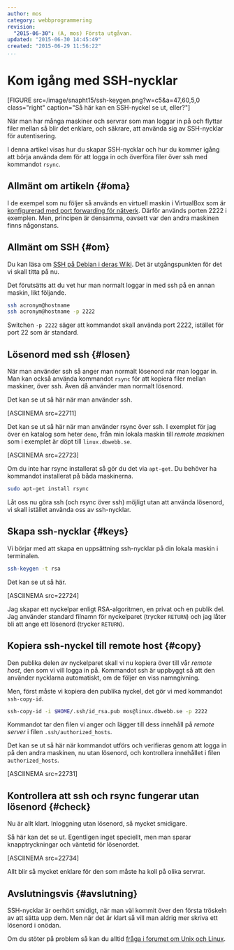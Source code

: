 ```yaml
---
author: mos
category: webbprogrammering
revision:
  "2015-06-30": (A, mos) Första utgåvan.
updated: "2015-06-30 14:45:49"
created: "2015-06-29 11:56:22"
...
```

Kom igång med SSH-nycklar
==================================

[FIGURE src=/image/snapht15/ssh-keygen.png?w=c5&a=47,60,5,0 class="right" caption="Så här kan en SSH-nyckel se ut, eller?"]

När man har många maskiner och servrar som man loggar in på och flyttar filer mellan så blir det enklare, och säkrare, att använda sig av SSH-nycklar för autentisering.

I denna artikel visas hur du skapar SSH-nycklar och hur du kommer igång att börja använda dem för att logga in och överföra filer över ssh med kommandot `rsync`.

<!--more-->



Allmänt om artikeln {#oma}
-------------------------------------------

I de exempel som nu följer så används en virtuell maskin i VirtualBox som är [konfigurerad med port forwarding för nätverk](kunskap/installera-debian-pa-virtualbox#pf). Därför används porten 2222 i exemplen. Men, principen är densamma, oavsett var den andra maskinen finns någonstans.



Allmänt om SSH {#om}
-------------------------------------------

Du kan läsa om [SSH på Debian i deras Wiki](https://wiki.debian.org/SSH). Det är utgångspunkten för det vi skall titta på nu. 

Det förutsätts att du vet hur man normalt loggar in med ssh på en annan maskin, likt följande. 

```bash
ssh acronym@hostname
ssh acronym@hostname -p 2222
```

Switchen `-p 2222` säger att kommandot skall använda port 2222, istället för port 22 som är standard.



Lösenord med ssh {#losen}
-------------------------------------------

När man använder ssh så anger man normalt lösenord när man loggar in. Man kan också använda kommandot `rsync` för att kopiera filer mellan maskiner, över ssh. Även då använder man normalt lösenord. 

Det kan se ut så här när man använder ssh.

[ASCIINEMA src=22711]

Det kan se ut så här när man använder rsync över ssh. I exemplet för jag över en katalog som heter `demo`, från min lokala maskin till *remote maskinen* som i exemplet är döpt till `linux.dbwebb.se`.

[ASCIINEMA src=22723]

Om du inte har rsync installerat så gör du det via `apt-get`. Du behöver ha kommandot installerat på båda maskinerna.

```bash
sudo apt-get install rsync
```

Låt oss nu göra ssh (och rsync över ssh) möjligt utan att använda lösenord, vi skall istället använda oss av ssh-nycklar.



Skapa ssh-nycklar {#keys}
-------------------------------------------

Vi börjar med att skapa en uppsättning ssh-nycklar på din lokala maskin i terminalen.

```bash
ssh-keygen -t rsa
```

Det kan se ut så här.

[ASCIINEMA src=22724]

Jag skapar ett nyckelpar enligt RSA-algoritmen, en privat och en publik del. Jag använder standard filnamn för nyckelparet (trycker `RETURN`) och jag låter bli att ange ett lösenord (trycker `RETURN`).



Kopiera ssh-nyckel till remote host {#copy}
-------------------------------------------

Den publika delen av nyckelparet skall vi nu kopiera över till vår *remote host*, den som vi vill logga in på. Kommandot ssh är uppbyggt så att den använder nycklarna automatiskt, om de följer en viss namngivning.

Men, först måste vi kopiera den publika nyckel, det gör vi med kommandot `ssh-copy-id`.

```bash
ssh-copy-id -i $HOME/.ssh/id_rsa.pub mos@linux.dbwebb.se -p 2222
```

Kommandot tar den filen vi anger och lägger till dess innehåll på *remote server* i filen `.ssh/authorized_hosts`.

Det kan se ut så här när kommandot utförs och verifieras genom att logga in på den andra maskinen, nu utan lösenord, och kontrollera innehållet i filen `authorized_hosts`.

[ASCIINEMA src=22731]



Kontrollera att ssh och rsync fungerar utan lösenord {#check}
-------------------------------------------

Nu är allt klart. Inloggning utan lösenord, så mycket smidigare.

Så här kan det se ut. Egentligen inget speciellt, men man sparar knapptryckningar och väntetid för lösenordet.

[ASCIINEMA src=22734]

Allt blir så mycket enklare för den som måste ha koll på olika servrar.



Avslutningsvis {#avslutning}
--------------------------------------

SSH-nycklar är oerhört smidigt, när man väl kommit över den första tröskeln av att sätta upp dem. Men när det är klart så vill man aldrig mer skriva ett lösenord i onödan.

Om du stöter på problem så kan du alltid [fråga i forumet om Unix och Linux](forum/viewforum.php?f=49).




